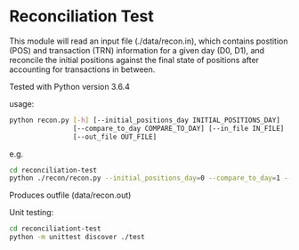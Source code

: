# Reconciliation Test
This module will read an input file (./data/recon.in), which contains postition (POS) and transaction (TRN) information for a given day (D0, D1), and reconcile the initial positions against the final state of positions after accounting for transactions in between. 

Tested with Python version 3.6.4

usage: 
```bash
python recon.py [-h] [--initial_positions_day INITIAL_POSITIONS_DAY]
                [--compare_to_day COMPARE_TO_DAY] [--in_file IN_FILE]
                [--out_file OUT_FILE]
```
e.g.
```bash
cd reconciliation-test
python ./recon/recon.py --initial_positions_day=0 --compare_to_day=1 --in_file=./data/recon.in --out_file=./data/recon.out
```
Produces outfile (data/recon.out)

Unit testing:
```bash
cd reconciliationt-test
python -m unittest discover ./test
```
